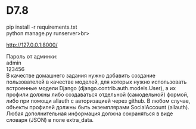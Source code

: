 # D7.8
pip install -r requirements.txt<br>
python manage.py runserver>br>

http://127.0.0.1:8000/<br>

Пароль от админки:<br>
admin<br>
123456<br>
В качестве домашнего задания нужно добавить создание пользователей в качестве моделей, для которых нужно использовать встроенные модели Django (django.contrib.auth.models.User), а их профили должны либо создаваться отдельной (самодельной) формой, либо при помощи allauth с авторизацией через github. В любом случае, объекты профилей должны быть экземплярами SocialAccount (allauth). Любая дополнительная информация должна сохраняться в виде словаря (JSON) в поле extra_data.

